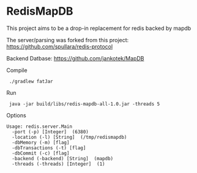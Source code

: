 RedisMapDB
==========

This project aims to be a drop-in replacement for redis backed by mapdb


The server/parsing was forked from this project:
https://github.com/spullara/redis-protocol

Backend Datbase:
https://github.com/jankotek/MapDB


Compile
```
 ./gradlew fatJar
```

Run
```
 java -jar build/libs/redis-mapdb-all-1.0.jar -threads 5
```

Options
```
Usage: redis.server.Main
  -port (-p) [Integer]  (6380)
  -location (-l) [String]  (/tmp/redismapdb)
  -dbMemory (-m) [flag] 
  -dbTransactions (-t) [flag] 
  -dbCommit (-c) [flag] 
  -backend (-backend) [String]  (mapdb)
  -threads (-threads) [Integer]  (1)
```


